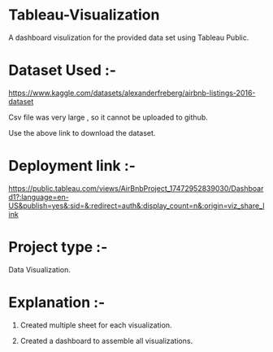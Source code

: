 # Tableau-Visualization
A dashboard visulization for the provided data set using Tableau Public.

#

# Dataset Used :-
https://www.kaggle.com/datasets/alexanderfreberg/airbnb-listings-2016-dataset

Csv file was very large , so it cannot be uploaded to github.

Use the above link to download the dataset. 

#

# Deployment link :-

https://public.tableau.com/views/AirBnbProject_17472952839030/Dashboard1?:language=en-US&publish=yes&:sid=&:redirect=auth&:display_count=n&:origin=viz_share_link

#

# Project type :-
Data Visualization.

#

# Explanation :-

1. Created multiple sheet for each visualization.

2. Created a dashboard to assemble all visualizations.
